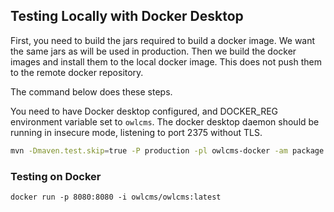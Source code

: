 ## Testing Locally with Docker Desktop

First, you need to build the jars required to build a docker image.   We want the same jars as will be used in production.  Then we build the docker images and install them to the local docker image.  This does not push them to the remote docker repository.

The command below does these steps.

You need to have Docker desktop configured, and DOCKER_REG environment variable set to `owlcms`. The docker desktop daemon should be running in insecure mode, listening to port 2375 without TLS.

```bash
mvn -Dmaven.test.skip=true -P production -pl owlcms-docker -am package
```

### Testing on Docker

```
docker run -p 8080:8080 -i owlcms/owlcms:latest
```


